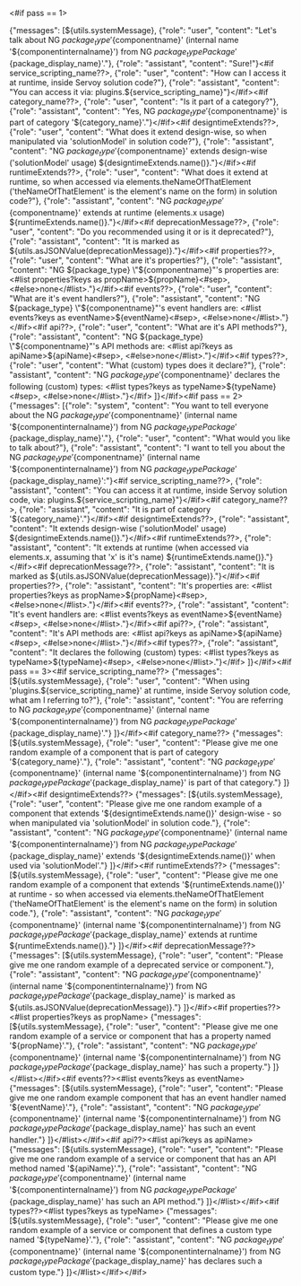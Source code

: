 <#if pass == 1>

{"messages": [${utils.systemMessage},
{"role": "user", "content": "Let's talk about NG ${package_type} '${componentname}' (internal name '${componentinternalname}') from NG ${package_type} Package '${package_display_name}'."},
{"role": "assistant", "content": "Sure!"}<#if service_scripting_name??>,
{"role": "user", "content": "How can I access it at runtime, inside Servoy solution code?"},
{"role": "assistant", "content": "You can access it via: plugins.${service_scripting_name}"}</#if><#if category_name??>,
{"role": "user", "content": "Is it part of a category?"},
{"role": "assistant", "content": "Yes, NG ${package_type} '${componentname}' is part of category '${category_name}'."}</#if><#if designtimeExtends??>,
{"role": "user", "content": "What does it extend design-wise, so when manipulated via 'solutionModel' in solution code?"},
{"role": "assistant", "content": "NG ${package_type} '${componentname}' extends design-wise ('solutionModel' usage) ${designtimeExtends.name()}."}</#if><#if runtimeExtends??>,
{"role": "user", "content": "What does it extend at runtime, so when accessed via elements.theNameOfThatElement ('theNameOfThatElement' is the element's name on the form) in solution code?"},
{"role": "assistant", "content": "NG ${package_type} '${componentname}' extends at runtime (elements.x usage) ${runtimeExtends.name()}."}</#if><#if deprecationMessage??>,
{"role": "user", "content": "Do you recommended using it or is it deprecated?"},
{"role": "assistant", "content": "It is marked as ${utils.asJSONValue(deprecationMessage)}."}</#if><#if properties??>,
{"role": "user", "content": "What are it's properties?"},
{"role": "assistant", "content": "NG ${package_type} \"${componentname}\"'s properties are: <#list properties?keys as propName>${propName}<#sep>, <#else>none</#list>."}</#if><#if events??>,
{"role": "user", "content": "What are it's event handlers?"},
{"role": "assistant", "content": "NG ${package_type} \"${componentname}\"'s event handlers are: <#list events?keys as eventName>${eventName}<#sep>, <#else>none</#list>."}</#if><#if api??>,
{"role": "user", "content": "What are it's API methods?"},
{"role": "assistant", "content": "NG ${package_type} \"${componentname}\"'s API methods are: <#list api?keys as apiName>${apiName}<#sep>, <#else>none</#list>."}</#if><#if types??>,
{"role": "user", "content": "What (custom) types does it declare?"},
{"role": "assistant", "content": "NG ${package_type} '${componentname}' declares the following (custom) types: <#list types?keys as typeName>${typeName}<#sep>, <#else>none</#list>."}</#if>
]}</#if><#if pass == 2>
{"messages": [{"role": "system", "content": "You want to tell everyone about the NG ${package_type} '${componentname}' (internal name '${componentinternalname}') from NG ${package_type} Package '${package_display_name}'."},
{"role": "user", "content": "What would you like to talk about?"},
{"role": "assistant", "content": "I want to tell you about the NG ${package_type} '${componentname}' (internal name '${componentinternalname}') from NG ${package_type} Package '${package_display_name}':"}<#if service_scripting_name??>,
{"role": "assistant", "content": "You can access it at runtime, inside Servoy solution code, via: plugins.${service_scripting_name}"}</#if><#if category_name??>,
{"role": "assistant", "content": "It is part of category '${category_name}'."}</#if><#if designtimeExtends??>,
{"role": "assistant", "content": "It extends design-wise ('solutionModel' usage) ${designtimeExtends.name()}."}</#if><#if runtimeExtends??>,
{"role": "assistant", "content": "It extends at runtime (when accessed via elements.x, assuming that 'x' is it's name) ${runtimeExtends.name()}."}</#if><#if deprecationMessage??>,
{"role": "assistant", "content": "It is marked as ${utils.asJSONValue(deprecationMessage)}."}</#if><#if properties??>,
{"role": "assistant", "content": "It's properties are: <#list properties?keys as propName>${propName}<#sep>, <#else>none</#list>."}</#if><#if events??>,
{"role": "assistant", "content": "It's event handlers are: <#list events?keys as eventName>${eventName}<#sep>, <#else>none</#list>."}</#if><#if api??>,
{"role": "assistant", "content": "It's API methods are: <#list api?keys as apiName>${apiName}<#sep>, <#else>none</#list>."}</#if><#if types??>,
{"role": "assistant", "content": "It declares the following (custom) types: <#list types?keys as typeName>${typeName}<#sep>, <#else>none</#list>."}</#if>
]}</#if><#if pass == 3><#if service_scripting_name??>
{"messages": [${utils.systemMessage},
{"role": "user", "content": "When using 'plugins.${service_scripting_name}' at runtime, inside Servoy solution code, what am I referring to?"},
{"role": "assistant", "content": "You are referring to NG ${package_type} '${componentname}' (internal name '${componentinternalname}') from NG ${package_type} Package '${package_display_name}'."}
]}</#if><#if category_name??>
{"messages": [${utils.systemMessage},
{"role": "user", "content": "Please give me one random example of a component that is part of category '${category_name}'."},
{"role": "assistant", "content": "NG ${package_type} '${componentname}' (internal name '${componentinternalname}') from NG ${package_type} Package '${package_display_name}' is part of that category."}
]}</#if><#if designtimeExtends??>
{"messages": [${utils.systemMessage},
{"role": "user", "content": "Please give me one random example of a component that extends '${designtimeExtends.name()}' design-wise - so when manipulated via 'solutionModel' in solution code."},
{"role": "assistant", "content": "NG ${package_type} '${componentname}' (internal name '${componentinternalname}') from NG ${package_type} Package '${package_display_name}' extends '${designtimeExtends.name()}' when used via 'solutionModel'."}
]}</#if><#if runtimeExtends??>
{"messages": [${utils.systemMessage},
{"role": "user", "content": "Please give me one random example of a component that extends '${runtimeExtends.name()}' at runtime - so when accessed via elements.theNameOfThatElement ('theNameOfThatElement' is the element's name on the form) in solution code."},
{"role": "assistant", "content": "NG ${package_type} '${componentname}' (internal name '${componentinternalname}') from NG ${package_type} Package '${package_display_name}' extends at runtime ${runtimeExtends.name()}."}
]}</#if><#if deprecationMessage??>
{"messages": [${utils.systemMessage},
{"role": "user", "content": "Please give me one random example of a deprecated service or component."},
{"role": "assistant", "content": "NG ${package_type} '${componentname}' (internal name '${componentinternalname}') from NG ${package_type} Package '${package_display_name}' is marked as ${utils.asJSONValue(deprecationMessage)}."}
]}</#if><#if properties??><#list properties?keys as propName>
{"messages": [${utils.systemMessage},
{"role": "user", "content": "Please give me one random example of a service or component that has a property named '${propName}'."},
{"role": "assistant", "content": "NG ${package_type} '${componentname}' (internal name '${componentinternalname}') from NG ${package_type} Package '${package_display_name}' has such a property."}
]}</#list></#if><#if events??><#list events?keys as eventName>
{"messages": [${utils.systemMessage},
{"role": "user", "content": "Please give me one random example component that has an event handler named '${eventName}'."},
{"role": "assistant", "content": "NG ${package_type} '${componentname}' (internal name '${componentinternalname}') from NG ${package_type} Package '${package_display_name}' has such an event handler."}
]}</#list></#if><#if api??><#list api?keys as apiName>
{"messages": [${utils.systemMessage},
{"role": "user", "content": "Please give me one random example of a service or component that has an API method named '${apiName}'."},
{"role": "assistant", "content": "NG ${package_type} '${componentname}' (internal name '${componentinternalname}') from NG ${package_type} Package '${package_display_name}' has such an API method."}
]}</#list></#if><#if types??><#list types?keys as typeName>
{"messages": [${utils.systemMessage},
{"role": "user", "content": "Please give me one random example of a service or component that defines a custom type named '${typeName}'."},
{"role": "assistant", "content": "NG ${package_type} '${componentname}' (internal name '${componentinternalname}') from NG ${package_type} Package '${package_display_name}' has declares such a custom type."}
]}</#list></#if></#if>